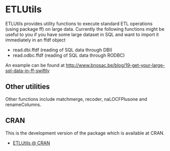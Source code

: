 ETLUtils
=========

ETLUtils provides utility functions to execute standard ETL operations (using package ff) on large data.
Currently the following functions might be useful to you if you have some large dataset in SQL and want to import it immediately in an ffdf object

  - read.dbi.ffdf (reading of SQL data through DBI)
  - read.odbc.ffdf (reading of SQL data through RODBC)

An example can be found at http://www.bnosac.be/blog/19-get-your-large-sql-data-in-ff-swiftly

Other utilities
-----------

Other functions include matchmerge, recoder, naLOCFPlusone and renameColumns.

CRAN
-----------
This is the development version of the package which is available at CRAN.

* [ETLUtils @ CRAN]


  [ETLUtils @ CRAN]: http://cran.r-project.org/web/packages/ETLUtils/index.html
